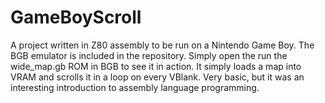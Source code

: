 # GameBoyScroll
A project written in Z80 assembly to be run on a Nintendo Game Boy. The BGB emulator is included in the repository. Simply open the run the wide_map.gb ROM in BGB to see it in action. It simply loads a map into VRAM and scrolls it in a loop on every VBlank. Very basic, but it was an interesting introduction to assembly language programming.
